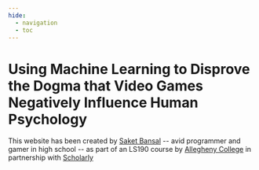 ```yaml
---
hide:
  - navigation
  - toc
---
```


# Using Machine Learning to Disprove the Dogma that Video Games Negatively Influence Human Psychology

This website has been created by [Saket Bansal](https://saketvbansal.com) -- avid programmer and gamer in high school -- as part of an LS190 course by [Allegheny College](https://allegheny.edu/) in partnership with [Scholarly](https://scholarly.co/)
